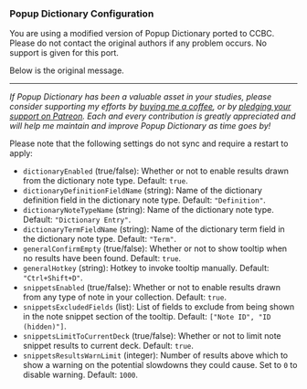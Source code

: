 ### Popup Dictionary Configuration

You are using a modified version of Popup Dictionary ported to CCBC. Please do not contact the original authors if any problem occurs. No support is given for this port.

Below is the original message.

<hr>

*If Popup Dictionary has been a valuable asset in your studies, please consider  supporting my efforts by [buying me a coffee](https://ko-fi.com/X8X0L4YV), or by [pledging your support on Patreon](https://www.patreon.com/glutanimate). Each and every contribution is greatly appreciated and will help me maintain and improve Popup Dictionary as time goes by!*

Please note that the following settings do not sync and require a restart to apply:

- `dictionaryEnabled` (true/false): Whether or not to enable results drawn from the dictionary note type. Default: `true`.
- `dictionaryDefinitionFieldName` (string): Name of the dictionary definition field in the dictionary note type. Default: `"Definition"`.
- `dictionaryNoteTypeName` (string): Name of the dictionary note type. Default: `"Dictionary Entry"`.
- `dictionaryTermFieldName` (string): Name of the dictionary term field in the dictionary note type. Default: `"Term"`.
- `generalConfirmEmpty` (true/false): Whether or not to show tooltip when no results have been found. Default: `true`.
- `generalHotkey` (string): Hotkey to invoke tooltip manually. Default: `"Ctrl+Shift+D"`.
- `snippetsEnabled` (true/false): Whether or not to enable results drawn from any type of note in your collection. Default: `true`.
- `snippetsExcludedFields` (list): List of fields to exclude from being shown in the note snippet section of the tooltip. Default: `["Note ID", "ID (hidden)"]`.
- `snippetsLimitToCurrentDeck` (true/false): Whether or not to limit note snippet results to current deck. Default: `true`.
- `snippetsResultsWarnLimit` (integer): Number of results above which to show a warning on the potential slowdowns they could cause. Set to `0` to disable warning. Default: `1000`.
